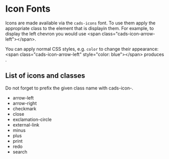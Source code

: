 # Icon Fonts

Icons are made available via the `cads-icons` font. To use them apply the appropriate class to the element that is displayin them. For example, to display the left chevron  <span class="cads-icon-arrow-left"></span> you would use <span class="html inline">&lt;span class="cads-icon-arrow-left"&gt;&lt;/span&gt;</span>.

You can apply normal CSS styles, e.g. `color` to change their appearance: <span class="html inline">&lt;span class="cads-icon-arrow-left" style="color: blue"&gt;&lt;/span&gt;</span> produces <span class="cads-icon-arrow-left" style="color: blue"></span>.

## List of icons and classes

Do not forget to prefix the given class name with <span class="html inline">cads-icon-</span>.

<ul class="cads-styleguide-icon-list">
<li><span class="cads-icon-arrow-left"></span><span>arrow-left</span></li>
<li><span class="cads-icon-arrow-right"></span><span>arrow-right</span></li>
<li><span class="cads-icon-checkmark"></span><span>checkmark</span></li>
<li><span class="cads-icon-close"></span><span>close</span></li>
<li><span class="cads-icon-exclamation-circle"></span><span>exclamation-circle</span></li>
<li><span class="cads-icon-external-link"></span><span>external-link</span></li>
<li><span class="cads-icon-minus"></span><span>minus</span></li>
<li><span class="cads-icon-plus"></span><span>plus</span></li>
<li><span class="cads-icon-print"></span><span>print</span></li>
<li><span class="cads-icon-redo"></span><span>redo</span></li>
<li><span class="cads-icon-search"></span><span>search</span></li>
</ul>
